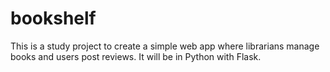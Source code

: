 # bookshelf

This is a study project to create a simple web app where librarians manage
books and users post reviews. It will be in Python with Flask.

